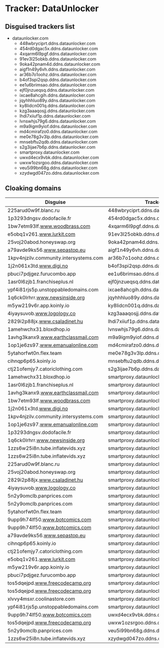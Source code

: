 # Tracker: DataUnlocker

## Disguised trackers list

* dataunlocker.com
    * 448wbryciprt.ddns.dataunlocker.com
    * 454rd0dgac5x.ddns.dataunlocker.com
    * 4xqarm6l9pgf.ddns.dataunlocker.com
    * 91ev3l25obkb.ddns.dataunlocker.com
    * 9oka42pnam4d.ddns.dataunlocker.com
    * aigf1n49y6vh.ddns.dataunlocker.com
    * ar36b7o1oohz.ddns.dataunlocker.com
    * b4of3spi2qsp.ddns.dataunlocker.com
    * ee1u6brimsao.ddns.dataunlocker.com
    * ejf0jnzueqsq.ddns.dataunlocker.com
    * ixcae8ahcgih.ddns.dataunlocker.com
    * jqyhhhluo89y.ddns.dataunlocker.com
    * ky8lidcn001q.ddns.dataunlocker.com
    * kzg3aaaqosjj.ddns.dataunlocker.com
    * lhdi7xiiuf1p.ddns.dataunlocker.com
    * lvnswhjs79g6.ddns.dataunlocker.com
    * m9a9igm9yiof.ddns.dataunlocker.com
    * md4cmirafzo0.ddns.dataunlocker.com
    * me0e78g3v3lp.ddns.dataunlocker.com
    * mnsebftu2qdb.ddns.dataunlocker.com
    * s2g3ijae7b6p.ddns.dataunlocker.com
    * smartproxy.dataunlocker.com
    * uwxd4ecx9vbk.ddns.dataunlocker.com
    * uwxw1ozsrgoo.ddns.dataunlocker.com
    * veu5i99bn68g.ddns.dataunlocker.com
    * xzydwgd047zo.ddns.dataunlocker.com

## Cloaking domains

| Disguise | Tracker |
| ---- | ---- |
| 225arud0w9f.blanc.ru | 448wbryciprt.ddns.dataunlocker.com |
| 1p3293dngsv.dodofacile.fr | 454rd0dgac5x.ddns.dataunlocker.com |
| 1bw7etm93lf.www.woodbrass.com | 4xqarm6l9pgf.ddns.dataunlocker.com |
| e5obq1v261.www.lurkit.com | 91ev3l25obkb.ddns.dataunlocker.com |
| 25voj20abod.honeyswap.org | 9oka42pnam4d.ddns.dataunlocker.com |
| a79avde9ks56.www.sepastop.eu | aigf1n49y6vh.ddns.dataunlocker.com |
| 1kpv4njzilv.community.intersystems.com | ar36b7o1oohz.ddns.dataunlocker.com |
| 1j2n061x3td.www.digi.no | b4of3spi2qsp.ddns.dataunlocker.com |
| pbuci7pdjgez.furucombo.app | ee1u6brimsao.ddns.dataunlocker.com |
| 1asr0l6zjb1.franchiseplus.nl | ejf0jnzueqsq.ddns.dataunlocker.com |
| ypf4i81rjs5p.unstoppabledomains.com | ixcae8ahcgih.ddns.dataunlocker.com |
| 1q6ck0lrhrr.www.newsinside.org | jqyhhhluo89y.ddns.dataunlocker.com |
| m5yw219v6r.app.koinly.io | ky8lidcn001q.ddns.dataunlocker.com |
| 4iyaysuvob.www.logology.co | kzg3aaaqosjj.ddns.dataunlocker.com |
| 2829i2p88jx.www.csaladinet.hu | lhdi7xiiuf1p.ddns.dataunlocker.com |
| 1amehwchx31.bloxdhop.io | lvnswhjs79g6.ddns.dataunlocker.com |
| 1avhg3kanx9.www.earthclassmail.com | m9a9igm9yiof.ddns.dataunlocker.com |
| 1op1je6zs97.www.emanualonline.com | md4cmirafzo0.ddns.dataunlocker.com |
| 5ytahorfwt0n.flex.team | me0e78g3v3lp.ddns.dataunlocker.com |
| cihnqp6p65.koinly.io | mnsebftu2qdb.ddns.dataunlocker.com |
| ctj21ofemjy7.catoriclothing.com | s2g3ijae7b6p.ddns.dataunlocker.com |
| 1amehwchx31.bloxdhop.io | smartproxy.dataunlocker.com |
| 1asr0l6zjb1.franchiseplus.nl | smartproxy.dataunlocker.com |
| 1avhg3kanx9.www.earthclassmail.com | smartproxy.dataunlocker.com |
| 1bw7etm93lf.www.woodbrass.com | smartproxy.dataunlocker.com |
| 1j2n061x3td.www.digi.no | smartproxy.dataunlocker.com |
| 1kpv4njzilv.community.intersystems.com | smartproxy.dataunlocker.com |
| 1op1je6zs97.www.emanualonline.com | smartproxy.dataunlocker.com |
| 1p3293dngsv.dodofacile.fr | smartproxy.dataunlocker.com |
| 1q6ck0lrhrr.www.newsinside.org | smartproxy.dataunlocker.com |
| 1zzs6w25i8n.tube.inflatevids.xyz | smartproxy.dataunlocker.com |
| 1zzs6w25i8n.tube.inflatevids.xyz | smartproxy.dataunlocker.com |
| 225arud0w9f.blanc.ru | smartproxy.dataunlocker.com |
| 25voj20abod.honeyswap.org | smartproxy.dataunlocker.com |
| 2829i2p88jx.www.csaladinet.hu | smartproxy.dataunlocker.com |
| 4iyaysuvob.www.logology.co | smartproxy.dataunlocker.com |
| 5n2y9omclb.panprices.com | smartproxy.dataunlocker.com |
| 5n2y9omclb.panprices.com | smartproxy.dataunlocker.com |
| 5ytahorfwt0n.flex.team | smartproxy.dataunlocker.com |
| 9upp9h74lf50.www.botcomics.com | smartproxy.dataunlocker.com |
| 9upp9h74lf50.www.botcomics.com | smartproxy.dataunlocker.com |
| a79avde9ks56.www.sepastop.eu | smartproxy.dataunlocker.com |
| cihnqp6p65.koinly.io | smartproxy.dataunlocker.com |
| ctj21ofemjy7.catoriclothing.com | smartproxy.dataunlocker.com |
| e5obq1v261.www.lurkit.com | smartproxy.dataunlocker.com |
| m5yw219v6r.app.koinly.io | smartproxy.dataunlocker.com |
| pbuci7pdjgez.furucombo.app | smartproxy.dataunlocker.com |
| tos5dqejpd.www.freecodecamp.org | smartproxy.dataunlocker.com |
| tos5dqejpd.www.freecodecamp.org | smartproxy.dataunlocker.com |
| xlvvy4msxr.coolinastore.com | smartproxy.dataunlocker.com |
| ypf4i81rjs5p.unstoppabledomains.com | smartproxy.dataunlocker.com |
| 9upp9h74lf50.www.botcomics.com | uwxd4ecx9vbk.ddns.dataunlocker.com |
| tos5dqejpd.www.freecodecamp.org | uwxw1ozsrgoo.ddns.dataunlocker.com |
| 5n2y9omclb.panprices.com | veu5i99bn68g.ddns.dataunlocker.com |
| 1zzs6w25i8n.tube.inflatevids.xyz | xzydwgd047zo.ddns.dataunlocker.com |